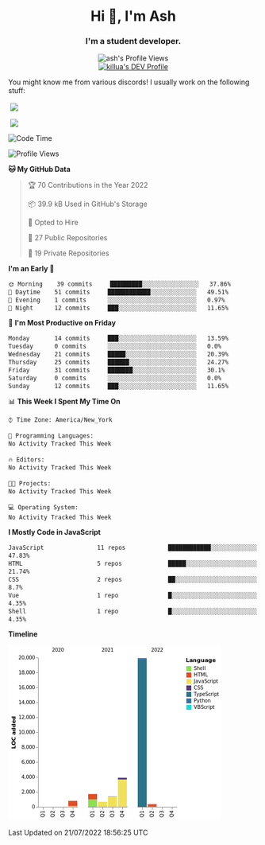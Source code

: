 <h1 align="center">Hi 👋, I'm Ash</h1>
<h3 align="center">I'm a student developer. </h3>
<p align="center"> <img src="https://komarev.com/ghpvc/?username=ash-development" alt="ash's Profile Views" /><br><a href="https://dev.to/killua"><img src="https://d2fltix0v2e0sb.cloudfront.net/dev-badge.svg" alt="killua's DEV Profile" height="30" width="30"></a> </p>
<p>You might know me from various discords!
I usually work on the following stuff: </p>

<!-- [htmljourney](https://github.com/ash-development/htmljourney/) - My project about learning the ins and outs of web development. Blogged by me on [DEV.to](https://dev.to/killua/series/10106).An aspiring developer -->

<p>&nbsp;<a href="https://github.com/anuraghazra/github-readme-stats"><img align="center" src="https://github-readme-stats.vercel.app/api?username=ash-development&show_icons=true&count_private=true&theme=dracula" /></a></p>
<p>&nbsp;<a href="https://github.com/ryo-ma/github-profile-trophy"><img align="center" src="https://github-profile-trophy.vercel.app/?username=ash-development&theme=dracula&margin-w=15&margin-h=15&column=4" /></a></p>

<!--START_SECTION:waka-->
![Code Time](http://img.shields.io/badge/Code%20Time-0%20secs-blue)

![Profile Views](http://img.shields.io/badge/Profile%20Views-0-blue)

**🐱 My GitHub Data** 

> 🏆 70 Contributions in the Year 2022
 > 
> 📦 39.9 kB Used in GitHub's Storage 
 > 
> 💼 Opted to Hire
 > 
> 📜 27 Public Repositories 
 > 
> 🔑 19 Private Repositories  
 > 
**I'm an Early 🐤** 

```text
🌞 Morning    39 commits     █████████░░░░░░░░░░░░░░░░   37.86% 
🌆 Daytime    51 commits     ████████████░░░░░░░░░░░░░   49.51% 
🌃 Evening    1 commits      ░░░░░░░░░░░░░░░░░░░░░░░░░   0.97% 
🌙 Night      12 commits     ███░░░░░░░░░░░░░░░░░░░░░░   11.65%

```
📅 **I'm Most Productive on Friday** 

```text
Monday       14 commits     ███░░░░░░░░░░░░░░░░░░░░░░   13.59% 
Tuesday      0 commits      ░░░░░░░░░░░░░░░░░░░░░░░░░   0.0% 
Wednesday    21 commits     █████░░░░░░░░░░░░░░░░░░░░   20.39% 
Thursday     25 commits     ██████░░░░░░░░░░░░░░░░░░░   24.27% 
Friday       31 commits     ███████░░░░░░░░░░░░░░░░░░   30.1% 
Saturday     0 commits      ░░░░░░░░░░░░░░░░░░░░░░░░░   0.0% 
Sunday       12 commits     ███░░░░░░░░░░░░░░░░░░░░░░   11.65%

```


📊 **This Week I Spent My Time On** 

```text
⌚︎ Time Zone: America/New_York

💬 Programming Languages: 
No Activity Tracked This Week

🔥 Editors: 
No Activity Tracked This Week

🐱‍💻 Projects: 
No Activity Tracked This Week

💻 Operating System: 
No Activity Tracked This Week

```

**I Mostly Code in JavaScript** 

```text
JavaScript               11 repos            ████████████░░░░░░░░░░░░░   47.83% 
HTML                     5 repos             █████░░░░░░░░░░░░░░░░░░░░   21.74% 
CSS                      2 repos             ██░░░░░░░░░░░░░░░░░░░░░░░   8.7% 
Vue                      1 repo              █░░░░░░░░░░░░░░░░░░░░░░░░   4.35% 
Shell                    1 repo              █░░░░░░░░░░░░░░░░░░░░░░░░   4.35%

```


**Timeline**

![Chart not found](https://raw.githubusercontent.com/ash-development/ash-development/main/charts/bar_graph.png) 


 Last Updated on 21/07/2022 18:56:25 UTC
<!--END_SECTION:waka-->
